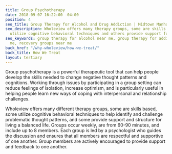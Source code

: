 ```yaml
---
title: Group Psychotherapy
date: 2018-09-07 16:22:00 -04:00
position: 4
seo_title: Group Therapy for Alcohol and Drug Addiction | Midtown Manhattan
seo_description: Wholeview offers many therapy groups, some are skills based, some
  utilize cognitive behavioral techniques and others provide support for recovery. 
seo_keywords: group therapy for alcohol near me, group therapy for addiction near
  me, recovery groups near me
back_href: "/why-wholeview/how-we-treat/"
back_title: How We Treat
layout: tertiary
---
```


Group psychotherapy is a powerful therapeutic tool that can help people develop the skills needed to change negative thought patterns and cognitions.  Working through issues by participating in a group setting can reduce feelings of isolation, increase optimism, and is particularly useful in helping people learn new ways of coping with interpersonal and relationship challenges.

Wholeview offers many different therapy groups, some are skills based, some utilize cognitive behavioral techniques to help identify and challenge problematic thought patterns, and some provide support and structure for living a balanced life.  Groups occur weekly, are from 60-90 minutes, and include up to 8 members.  Each group is led by a psychologist who guides the discussion and ensures that all members are respectful and supportive of one another. Group members are actively encouraged to provide support and feedback to one another.
